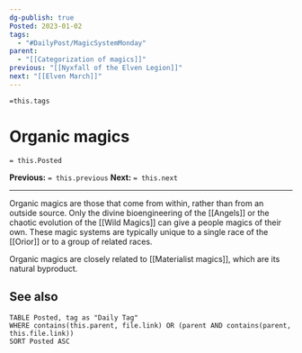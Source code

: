 ```yaml
---
dg-publish: true
Posted: 2023-01-02
tags:
  - "#DailyPost/MagicSystemMonday"
parent:
  - "[[Categorization of magics]]"
previous: "[[Nyxfall of the Elven Legion]]"
next: "[[Elven March]]"
---
```

`=this.tags`
# Organic magics
`= this.Posted`

**Previous:** `= this.previous`
**Next:** `= this.next`

---

Organic magics are those that come from within, rather than from an outside source. Only the divine bioengineering of the [[Angels]] or the chaotic evolution of the [[Wild Magics]] can give a people magics of their own. These magic systems are typically unique to a single race of the [[Orior]] or to a group of related races.

Organic magics are closely related to [[Materialist magics]], which are its natural byproduct.

## See also

```dataview
TABLE Posted, tag as "Daily Tag"
WHERE contains(this.parent, file.link) OR (parent AND contains(parent, this.file.link))
SORT Posted ASC
```